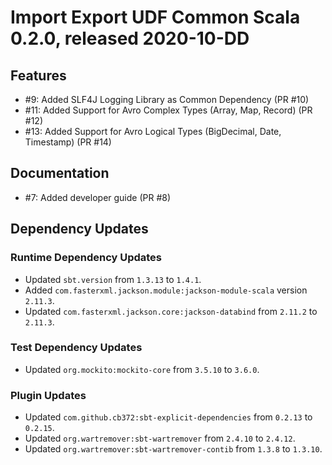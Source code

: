 # Import Export UDF Common Scala 0.2.0, released 2020-10-DD

## Features

* #9: Added SLF4J Logging Library as Common Dependency (PR #10)
* #11: Added Support for Avro Complex Types (Array, Map, Record) (PR #12)
* #13: Added Support for Avro Logical Types (BigDecimal, Date, Timestamp) (PR #14)

## Documentation

* #7: Added developer guide (PR #8)

## Dependency Updates

### Runtime Dependency Updates

* Updated `sbt.version` from `1.3.13` to `1.4.1`.
* Added `com.fasterxml.jackson.module:jackson-module-scala` version `2.11.3`.
* Updated `com.fasterxml.jackson.core:jackson-databind` from `2.11.2` to `2.11.3`.

### Test Dependency Updates

* Updated `org.mockito:mockito-core` from `3.5.10` to `3.6.0`.

### Plugin Updates

* Updated `com.github.cb372:sbt-explicit-dependencies` from `0.2.13` to `0.2.15`.
* Updated `org.wartremover:sbt-wartremover` from `2.4.10` to `2.4.12`.
* Updated `org.wartremover:sbt-wartremover-contib` from `1.3.8` to `1.3.10`.
